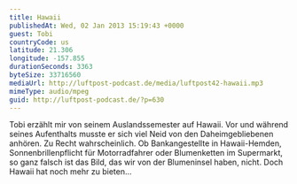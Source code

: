 ```yaml
---
title: Hawaii
publishedAt: Wed, 02 Jan 2013 15:19:43 +0000
guest: Tobi
countryCode: us
latitude: 21.306
longitude: -157.855
durationSeconds: 3363
byteSize: 33716560
mediaUrl: http://luftpost-podcast.de/media/luftpost42-hawaii.mp3
mimeType: audio/mpeg
guid: http://luftpost-podcast.de/?p=630
---
```


Tobi erzählt mir von seinem Auslandssemester auf Hawaii. Vor und während seines Aufenthalts musste er sich viel Neid von den Daheimgebliebenen anhören. Zu Recht wahrscheinlich. Ob Bankangestellte in Hawaii-Hemden, Sonnenbrillenpflicht für Motorradfahrer oder Blumenketten im Supermarkt, so ganz falsch ist das Bild, das wir von der Blumeninsel haben, nicht. Doch Hawaii hat noch mehr zu bieten…
